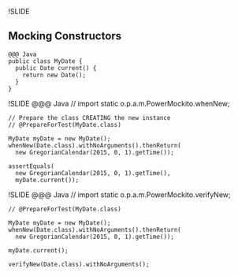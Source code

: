 !SLIDE
## Mocking Constructors
	@@@ Java
	public class MyDate {
	  public Date current() {
	    return new Date();
	  }
	}

!SLIDE
	@@@ Java
	// import static o.p.a.m.PowerMockito.whenNew;

	// Prepare the class CREATING the new instance
	// @PrepareForTest(MyDate.class)

	MyDate myDate = new MyDate();
	whenNew(Date.class).withNoArguments().thenReturn(
	  new GregorianCalendar(2015, 0, 1).getTime());

	assertEquals(
	  new GregorianCalendar(2015, 0, 1).getTime(),
	  myDate.current());

!SLIDE
	@@@ Java
	// import static o.p.a.m.PowerMockito.verifyNew;

	// @PrepareForTest(MyDate.class)

	MyDate myDate = new MyDate();
	whenNew(Date.class).withNoArguments().thenReturn(
	  new GregorianCalendar(2015, 0, 1).getTime());

	myDate.current();

	verifyNew(Date.class).withNoArguments();
